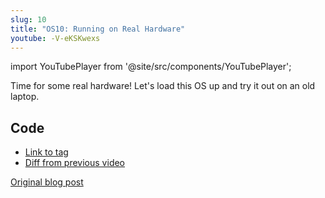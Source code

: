 ```yaml
---
slug: 10
title: "OS10: Running on Real Hardware"
youtube: -V-eKSKwexs
---
```


import YouTubePlayer from '@site/src/components/YouTubePlayer';

<YouTubePlayer youtubeLink={frontmatter.youtube} />

Time for some real hardware! Let's load this OS up and try it out on an old laptop.

<!--truncate-->

## Code

- [Link to tag](https://github.com/pagekeysolutions/pkos/releases/tag/vid%2Fos010)
- [Diff from previous video](https://github.com/pagekeysolutions/pkos/compare/vid/os009..vid/os010)

[Original blog post](/blog/pkos/10-real-hardware)